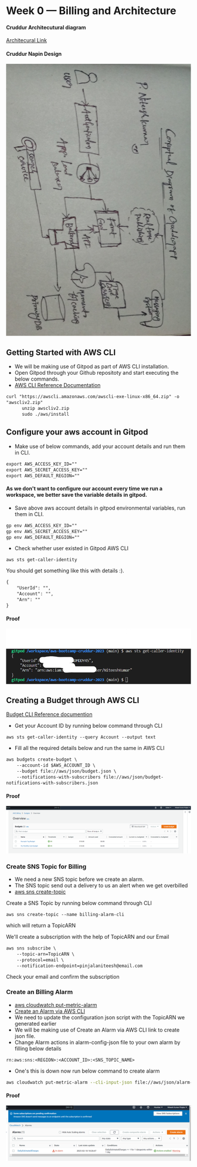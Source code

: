 # Week 0 — Billing and Architecture

#### Cruddur Architecutural diagram

[Architecural Link](https://lucid.app/lucidchart/f1d3f719-bec8-4a69-a0bc-eae305a27051/edit?invitationId=inv_60fbd21d-eb63-4079-8697-69db4ee083b5)

#### Cruddur Napin Design

![Cruddur Napkin Design](assets/Cruddur-Conceptual_Napkin-Design.jpg)

## Getting Started with AWS CLI

- We will be making use of Gitpod as part of AWS CLI installation.
- Open Gitpod through your Github repositoty and start executing the below commands.
-  [AWS CLI Reference Documentation](https://awscli.amazonaws.com/v2/documentation/api/latest/reference/index.html)

```
curl "https://awscli.amazonaws.com/awscli-exe-linux-x86_64.zip" -o "awscliv2.zip"
      unzip awscliv2.zip
      sudo ./aws/install
```
## Configure your aws account in Gitpod

- Make use of below commands, add your account details and run them in CLI.

```
export AWS_ACCESS_KEY_ID=""
export AWS_SECRET_ACCESS_KEY=""
export AWS_DEFAULT_REGION=""
```
#### As we don't want to configure our account every time we run a workspace, we better save the variable details in gitpod.

- Save above aws account details in gitpod environmental variables, run them in CLI.

```
gp env AWS_ACCESS_KEY_ID=""
gp env AWS_SECRET_ACCESS_KEY=""
gp env AWS_DEFAULT_REGION=""
```

- Check whether user existed in Gitpod AWS CLI

```
aws sts get-caller-identity
```

You should get something like this with details :).

```
{
    "UserId": "",
    "Account": "",
    "Arn": ""
}
```
#### Proof

![AWS CLI Proof](assets/aws-cli-installation-proof-week0.png)

## Creating a Budget through AWS CLI

[Budget CLI Reference documention](https://docs.aws.amazon.com/cli/latest/reference/budgets/create-budget.html#examples)

- Get your Account ID by running below command through CLI

```
aws sts get-caller-identity --query Account --output text
```
- Fill all the required details below and run the same in AWS CLI

```
aws budgets create-budget \
    --account-id $AWS_ACCOUNT_ID \
    --budget file://aws/json/budget.json \
    --notifications-with-subscribers file://aws/json/budget-notifications-with-subscribers.json
```
#### Proof

![budgets proof](assets/budgets-week0.png)
	
### Create SNS Topic for Billing

- We need a new SNS topic before we create an alarm.
- The SNS topic send out a delivery to us an alert when we get overbilled
- [aws sns create-topic](https://docs.aws.amazon.com/cli/latest/reference/sns/create-topic.html)

Create a SNS Topic by running below command through CLI

```
aws sns create-topic --name billing-alarm-cli
```
which will return a TopicARN

We'll create a subscription with the help of TopicARN and our Email

```
aws sns subscribe \
    --topic-arn=TopicARN \
    --protocol=email \
    --notification-endpoint=pinjalaniteesh@email.com
```

Check your email and confirm the subscription


### Create an Billing Alarm

- [aws cloudwatch put-metric-alarm](https://docs.aws.amazon.com/cli/latest/reference/cloudwatch/put-metric-alarm.html)
- [Create an Alarm via AWS CLI](https://aws.amazon.com/premiumsupport/knowledge-center/cloudwatch-estimatedcharges-alarm/)
- We need to update the configuration json script with the TopicARN we generated earlier
- We will be making use of Create an Alarm via AWS CLI link to create json file. 
- Change Alarm actions in alarm-config-json file to your own alarm by filling below details
```
rn:aws:sns:<REGION>:<ACCOUNT_ID>:<SNS_TOPIC_NAME>
```
- One's this is down now run below command to create alarm
```sh
aws cloudwatch put-metric-alarm --cli-input-json file://aws/json/alarm-config.json
```
#### Proof

![billing alarm](assets/billing-alarm-week0.png)


